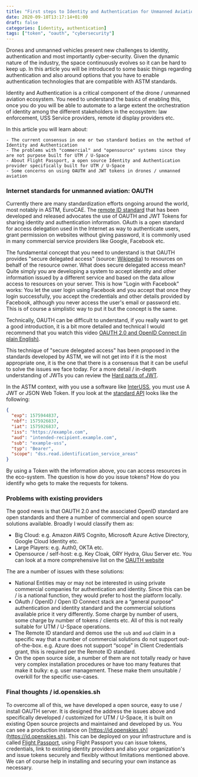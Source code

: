 ```yaml
---
title: "First steps to Identity and Authentication for Unmanned Aviation"
date: 2020-09-10T13:17:14+01:00
draft: false
categories: [identity, authentication]
tags: ["token", "oauth", "cybersecurity"]
---
```


Drones and unmanned vehicles present new challenges to identity, authentication and most importantly cyber-security. Given the dynamic nature of the industry, the space continuously evolves so it can be hard to keep up. In this article you will be introduced to some basic things regarding authentication and also around options that you have to enable authentication technologies that are compatible with ASTM standards.

Identity and Authentication is a critical component of the drone / unmanned aviation ecosystem. You need to understand the basics of enabling this, once you do you will be able to automate to a large extent the orchestration of identity among the different stakeholders in the ecosystem: law enforcement, USS Service providers, remote id display providers etc.

<!--more-->

In this article you will learn about:

    - The current consensus in one or two standard bodies on the method of Identity and Authentication
    - The problems with "commercial" and "opensource" systems since they are not purpose built for UTM / U-Space
    - About Flight Passport, a open source Identity and Authentication provider specifically built for UTM / U-Space
    - Some concerns on using OAUTH and JWT tokens in drones / unmanned aviation

### Internet standards for unmanned aviation: OAUTH

Currently there are many standardization efforts ongoing around the world, most notably in ASTM, EuroCAE. The [remote ID standard](https://www.astm.org/Standards/F3411.htm) that has been developed and released advocates the use of OAUTH and JWT Tokens for sharing identity and authentication information. OAuth is a open standard for access delegation used in the Internet as way to authenticate users, grant permission on websites without giving password, it is commonly used in many commercial service providers like Google, Facebook etc.

The fundamental concept that you need to understand is that OAUTH provides "secure delegated access" (source: [Wikipedia](https://en.wikipedia.org/wiki/OAuth#OAuth_2.0)) to resources on behalf of the resource owner. What does secure delegated access mean? Quite simply you are developing a system to accept identity and other information issued by a different service and based on the data allow access to resources on your server. This is how "Login with Facebook" works: You let the user login using Facebook and you accept that once they login successfully, you accept the credentials and other details provided by Facebook, although you never access the user's email or password etc. This is of course a simplistic way to put it but the concept is the same.

Technically, OAUTH can be difficult to understand, if you really want to get a good introduction, it is a bit more detailed and technical I would recommend that you watch this video [OAUTH 2.0 and OpenID Connect (in plain English)](https://www.youtube.com/watch?v=996OiexHze0).

This technique of "secure delegated access" has been proposed in the standards developed by ASTM, we will not get into if it is the most appropriate one, it is the one that there is a consensus that it can be useful to solve the issues we face today. For a more detail / in-depth understanding of JWTs you can review the [Hard parts of JWT](https://www.pingidentity.com/en/company/blog/posts/2019/jwt-security-nobody-talks-about.html).

In the ASTM context, with you use a software like [InterUSS](https://www.interuss.org), you must use A JWT or JSON Web Token. If you look at the [standard API](https://redocly.github.io/redoc/?url=https://raw.githubusercontent.com/uastech/standards/astm_rid_1.0/remoteid/canonical.yaml) looks like the following:

``` json
{
  "exp": 1575944837,
  "nbf": 1575926837,
  "iat": 1575926837,
  "iss": "https://example.com",
  "aud": "intended-recipient.example.com",
  "sub": "example-uss",
  "typ": "Bearer",
  "scope": "dss.read.identification_service_areas"
}
```

By using a Token with the information above, you can access resources in the eco-system. The question is how do you issue tokens? How do you identify who gets to make the requests for tokens.

### Problems with existing providers

The good news is that OAUTH 2.0 and the associated OpenID standard are open standards and there a number of commercial and open source solutions available. Broadly I would classify them as:

- Big Cloud: e.g. Amazon AWS Cognito, Microsoft Azure Active Directory, Google Cloud Identity etc.
- Large Players: e.g. Auth0, OKTA etc. 
- Opensource / self-host: e.g. Key Cloak, ORY Hydra, Gluu Server etc. You can look at a more comprehensive list on the [OAUTH website](https://oauth.net/code/)

The are a number of issues with these solutions:

- National Entities may or may not be interested in using private commercial companies for authentication and identity. Since this can be / is a national function, they would prefer to host the platform locally.
- OAuth / OpenID / Open ID Connect stack are a “general purpose” authentication and identity standard and the commercial solutions available price it very differently. Some charge by number of users, some charge by number of tokens / clients etc. All of this is not really suitable for UTM / U-Space operations.
- The Remote ID standard and demos use the `sub` and `aud` claim in a specific way that a number of commercial solutions do not support out-of-the-box. e.g. Azure does not support “scope” in Client Credentials grant, this is required per the Remote ID standard.
- On the open source side, a number of them are not totally ready or have very complex installation procedures or have too many features that make it bulky: e.g. user management. These make them unsuitable / overkill for the specific use-cases.

### Final thoughts / id.openskies.sh

To overcome all of this, we have developed a open source, easy to use / install OAUTH server. It is designed the address the issues above and specifically developed / customized for UTM / U-Space, it is built on existing Open source projects and maintained and developed by us. You can see a production instance on [https://id.openskies.sh](https://id.openskies.sh). This can be deployed on your infrastructure and is called [Flight Passport](https://www.github.com/openskies-sh/flight_passport), using Flight Passport you can issue tokens, credentials, link to existing identity providers and also your organization's and issue tokens securely and flexibly without limitations mentioned above. We can of course help in installing and securing your own instance as necessary.
